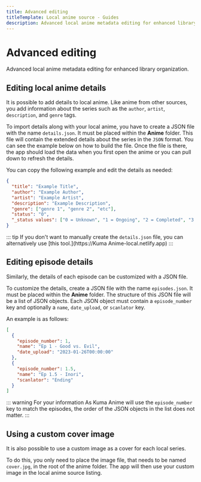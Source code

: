 ```yaml
---
title: Advanced editing
titleTemplate: Local anime source - Guides
description: Advanced local anime metadata editing for enhanced library organization.
---
```


# Advanced editing
Advanced local anime metadata editing for enhanced library organization.

## Editing local anime details

It is possible to add details to local anime.
Like anime from other sources, you add information about the series such as the `author`, `artist`, `description`, and `genre` tags.

To import details along with your local anime, you have to create a JSON file with the name `details.json`.
It must be placed within the **Anime** folder.
This file will contain the extended details about the series in the `JSON` format.
You can see the example below on how to build the file.
Once the file is there, the app should load the data when you first open the anime or you can pull down to refresh the details.

You can copy the following example and edit the details as needed:

```json
{
  "title": "Example Title",
  "author": "Example Author",
  "artist": "Example Artist",
  "description": "Example Description",
  "genre": ["genre 1", "genre 2", "etc"],
  "status": "0",
  "_status values": ["0 = Unknown", "1 = Ongoing", "2 = Completed", "3 = Licensed", "4 = Publishing finished", "5 = Cancelled", "6 = On hiatus"]
}
```
::: tip
If you don't want to manually create the `details.json` file, you can alternatively use [this tool.](https://Kuma Anime-local.netlify.app)
:::

## Editing episode details

Similarly, the details of each episode can be customized with a JSON file.

To customize the details, create a JSON file with the name `episodes.json`.
It must be placed within the **Anime** folder.
The structure of this JSON file will be a list of JSON objects.
Each JSON object must contain a `episode_number` key and optionally a `name`, `date_upload`, or `scanlator` key.

An example is as follows:

```json
[
  {
    "episode_number": 1,
    "name": "Ep 1 - Good vs. Evil",
    "date_upload": "2023-01-26T00:00:00"
  },
  {
    "episode_number": 1.5,
    "name": "Ep 1.5 - Inori",
    "scanlator": "Ending"
  }
]
```
::: warning For your information
As Kuma Anime will use the `episode_number` key to match the episodes, the order of the JSON objects in the list does not matter.
:::

## Using a custom cover image

It is also possible to use a custom image as a cover for each local series.

To do this, you only need to place the image file, that needs to be named `cover.jpg`, in the root of the anime folder.
The app will then use your custom image in the local anime source listing.

<style scoped>
  @import "../../../.vitepress/theme/styles/tree.styl"
</style>
